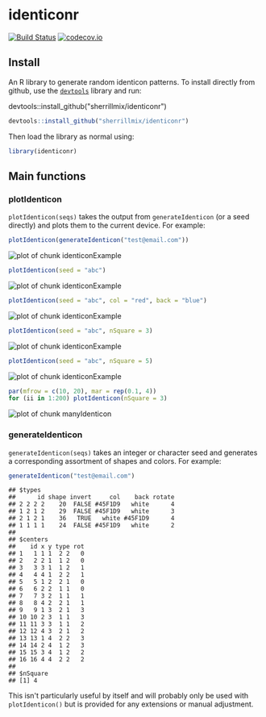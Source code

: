 # identiconr



[![Build Status](https://travis-ci.org/sherrillmix/identiconr.svg?branch=master)](https://travis-ci.org/sherrillmix/identiconr)
[![codecov.io](https://codecov.io/github/sherrillmix/identiconr/coverage.svg?branch=master)](https://codecov.io/github/sherrillmix/identiconr?branch=master)

## Install

An R library to generate random identicon patterns. To install directly from github, use the [<code>devtools</code>](https://github.com/hadley/devtools) library and run:

devtools::install_github("sherrillmix/identiconr")

```r
devtools::install_github("sherrillmix/identiconr")
```
Then load the library as normal using:

```r
library(identiconr)
```

## Main functions
### plotIdenticon

<code>plotIdenticon(seqs)</code> takes the output from <code>generateIdenticon</code> (or a seed directly) and plots them to the current device. For example:


```r
plotIdenticon(generateIdenticon("test@email.com"))
```

![plot of chunk identiconExample](README_files/identiconExample-1.png)

```r
plotIdenticon(seed = "abc")
```

![plot of chunk identiconExample](README_files/identiconExample-2.png)

```r
plotIdenticon(seed = "abc", col = "red", back = "blue")
```

![plot of chunk identiconExample](README_files/identiconExample-3.png)

```r
plotIdenticon(seed = "abc", nSquare = 3)
```

![plot of chunk identiconExample](README_files/identiconExample-4.png)

```r
plotIdenticon(seed = "abc", nSquare = 5)
```

![plot of chunk identiconExample](README_files/identiconExample-5.png)


```r
par(mfrow = c(10, 20), mar = rep(0.1, 4))
for (ii in 1:200) plotIdenticon(nSquare = 3)
```

![plot of chunk manyIdenticon](README_files/manyIdenticon-1.png)


### generateIdenticon 

<code>generateIdenticon(seqs)</code> takes an integer or character seed and generates a corresponding assortment of shapes and colors. For example:


```r
generateIdenticon("test@email.com")
```

```
## $types
##      id shape invert     col    back rotate
## 2 2 2 2    20  FALSE #45F1D9   white      4
## 1 2 1 2    29  FALSE #45F1D9   white      3
## 2 1 2 1    36   TRUE   white #45F1D9      4
## 1 1 1 1    24  FALSE #45F1D9   white      2
## 
## $centers
##    id x y type rot
## 1   1 1 1  2 2   0
## 2   2 2 1  1 2   0
## 3   3 3 1  1 2   1
## 4   4 4 1  2 2   1
## 5   5 1 2  2 1   0
## 6   6 2 2  1 1   0
## 7   7 3 2  1 1   1
## 8   8 4 2  2 1   1
## 9   9 1 3  2 1   3
## 10 10 2 3  1 1   3
## 11 11 3 3  1 1   2
## 12 12 4 3  2 1   2
## 13 13 1 4  2 2   3
## 14 14 2 4  1 2   3
## 15 15 3 4  1 2   2
## 16 16 4 4  2 2   2
## 
## $nSquare
## [1] 4
```

This isn't particularly useful by itself and will probably only be used with `plotIdenticon()` but is provided for any extensions or manual adjustment.


